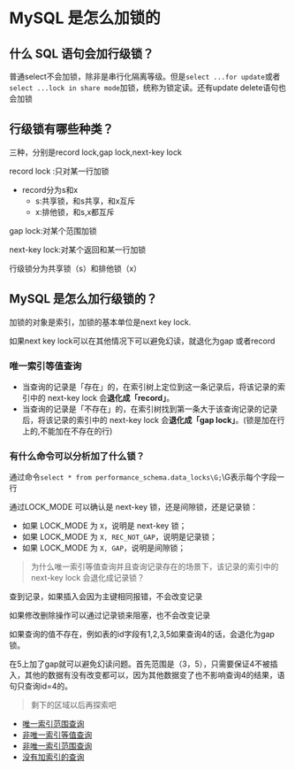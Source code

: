 # MySQL 是怎么加锁的

## 什么 SQL 语句会加行级锁？

普通select不会加锁，除非是串行化隔离等级。但是`select ...for update`或者`select ...lock in share mode`加锁，统称为锁定读。还有update delete语句也会加锁

## 行级锁有哪些种类？

三种，分别是record lock,gap lock,next-key lock

record lock :只对某一行加锁

- record分为s和x
  - s:共享锁，和s共享，和x互斥
  - x:排他锁，和s,x都互斥

gap lock:对某个范围加锁

next-key lock:对某个返回和某一行加锁

行级锁分为共享锁（s）和排他锁（x）

## MySQL 是怎么加行级锁的？

加锁的对象是索引，加锁的基本单位是next key lock.

如果next key lock可以在其他情况下可以避免幻读，就退化为gap 或者record

### 唯一索引等值查询

- 当查询的记录是「存在」的，在索引树上定位到这一条记录后，将该记录的索引中的 next-key lock 会**退化成「record」**。
- 当查询的记录是「不存在」的，在索引树找到第一条大于该查询记录的记录后，将该记录的索引中的 next-key lock 会**退化成「gap lock」**。(锁是加在行上的,不能加在不存在的行)

###  有什么命令可以分析加了什么锁？

通过命令`select * from performance_schema.data_locks\G;`\G表示每个字段一行

通过LOCK_MODE 可以确认是 next-key 锁，还是间隙锁，还是记录锁：

- 如果 LOCK_MODE 为 `X`，说明是 next-key 锁；
- 如果 LOCK_MODE 为 `X, REC_NOT_GAP`，说明是记录锁；
- 如果 LOCK_MODE 为 `X, GAP`，说明是间隙锁；

> 为什么唯一索引等值查询并且查询记录存在的场景下，该记录的索引中的 next-key lock 会退化成记录锁？

查到记录，如果插入会因为主键相同报错，不会改变记录

如果修改删除操作可以通过记录锁来阻塞，也不会改变记录

如果查询的值不存在，例如表的id字段有1,2,3,5如果查询4的话，会退化为gap锁。

在5上加了gap就可以避免幻读问题。首先范围是（3，5），只需要保证4不被插入，其他的数据有没有改变都可以，因为其他数据变了也不影响查询4的结果，语句只查询id=4的。

> 剩下的区域以后再探索吧

- [唯一索引范围查询](https://xiaolincoding.com/mysql/lock/how_to_lock.html#唯一索引范围查询)
- [非唯一索引等值查询](https://xiaolincoding.com/mysql/lock/how_to_lock.html#非唯一索引等值查询)
- [非唯一索引范围查询](https://xiaolincoding.com/mysql/lock/how_to_lock.html#非唯一索引范围查询)
- [没有加索引的查询](https://xiaolincoding.com/mysql/lock/how_to_lock.html#没有加索引的查询)